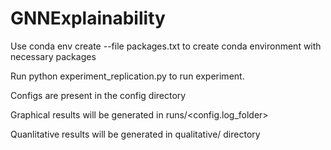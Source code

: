 # GNNExplainability

Use conda env create --file packages.txt to create conda environment with necessary packages

Run python experiment_replication.py to run experiment.

Configs are present in the config directory

Graphical results will be generated in runs/<config.log_folder>

Quanlitative results will be generated in qualitative/ directory
